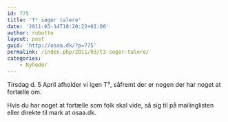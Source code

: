 ```yaml
---
id: 775
title: 'T³ søger talere'
date: '2011-03-14T10:20:22+01:00'
author: robotto
layout: post
guid: 'http://osaa.dk/?p=775'
permalink: /index.php/2011/03/t3-soger-talere/
categories:
    - Nyheder
---
```


Tirsdag d. 5 April afholder vi igen T³, såfremt der er nogen der har noget at fortælle om.

Hvis du har noget at fortælle som folk skal vide, så sig til på mailinglisten eller direkte til mark at osaa.dk.